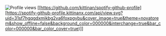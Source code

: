 ![Profile views](https://visitor-badge.laobi.icu/badge?page_id=lnam2004.lnam2004&left_color=gray&right_color=blue)
[[https://github.com/kittinan/spotify-github-profile][https://spotify-github-profile.kittinanx.com/api/view.svg?uid=31sf7hgqgdxmikbg2va6foxpgybu&cover_image=true&theme=novatorem&show_offline=false&background_color=000000&interchange=true&bar_color=000000&bar_color_cover=true)]]


<!--
**lnam2004/lnam2004** is a ✨ _special_ ✨ repository because its `README.md` (this file) appears on your GitHub profile.

Here are some ideas to get you started:

- 🔭 I’m currently working on ...
- 🌱 I’m currently learning ...
- 👯 I’m looking to collaborate on ...
- 🤔 I’m looking for help with ...
- 💬 Ask me about ...
- 📫 How to reach me: ...
- 😄 Pronouns: ...
- ⚡ Fun fact: ...
-->
